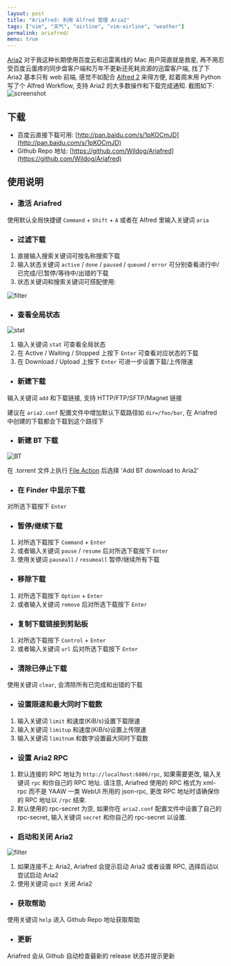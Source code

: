 ```yaml
---
layout: post
title: "Ariafred: 利用 Alfred 管理 Aria2"
tags: ["vim", "天气", "airline", "vim-airline", "weather"]
permalink: ariafred/
menu: true
---
```


[Aria2](https://aria2.github.io) 对于我这种长期使用百度云和迅雷离线的 Mac 用户简直就是救星, 再不用忍受百度云蛋疼的同步盘客户端和万年不更新还死耗资源的迅雷客户端, 找了下 Aria2 基本只有 web 前端, 感觉不如配合 [Alfred 2](https://www.alfredapp.com) 来得方便, 趁着周末用 Python 写了个 Alfred Workflow, 支持 Aria2 的大多数操作和下载完成通知. 截图如下:
![screenshot](http://7xqhhm.com1.z0.glb.clouddn.com/images/ariafred.gif)

## 下载

- 百度云直接下载可用: [http://pan.baidu.com/s/1pKOCmJD](http://pan.baidu.com/s/1pKOCmJD)
- Github Repo 地址: [https://github.com/Wildog/Ariafred](https://github.com/Wildog/Ariafred)

## 使用说明

* ### 激活 Ariafred

使用默认全局快捷键 `Command` + `Shift` + `A` 或者在 Alfred 里输入关键词 `aria`

* ### 过滤下载

1. 直接输入搜索关键词可按名称搜索下载
2. 输入状态关键词 `active` / `done` / `paused` / `queued` / `error` 可分别查看进行中/已完成/已暂停/等待中/出错的下载
3. 状态关键词和搜索关键词可搭配使用:

![filter](http://7xqhhm.com1.z0.glb.clouddn.com/images/filter.png)

* ### 查看全局状态

![stat](http://7xqhhm.com1.z0.glb.clouddn.com/images/stat.png)

1. 输入关键词 `stat` 可查看全局状态
2. 在 Active / Waiting / Stopped 上按下 `Enter` 可查看对应状态的下载
3. 在 Download / Upload 上按下 `Enter` 可进一步设置下载/上传限速

* ### 新建下载

输入关键词 `add` 和下载链接, 支持 HTTP/FTP/SFTP/Magnet 链接

建议在 `aria2.conf` 配置文件中增加默认下载路径如 `dir=/foo/bar`, 在 Ariafred 中创建的下载都会下载到这个路径下

* ### 新建 BT 下载

![BT](http://7xqhhm.com1.z0.glb.clouddn.com/images/bt.png)

在 .torrent 文件上执行 [File Action](https://www.alfredapp.com/help/features/file-search/#file-actions) 后选择 'Add BT download to Aria2'

* ### 在 Finder 中显示下载

对所选下载按下 `Enter`

* ### 暂停/继续下载

1. 对所选下载按下 `Command` + `Enter`
2. 或者输入关键词 `pause` / `resume` 后对所选下载按下 `Enter`
3. 使用关键词 `pauseall` / `resumeall` 暂停/继续所有下载

* ### 移除下载

1. 对所选下载按下 `Option` + `Enter`
2. 或者输入关键词 `remove` 后对所选下载按下 `Enter`

* ### 复制下载链接到剪贴板

1. 对所选下载按下 `Control` + `Enter`
2. 或者输入关键词 `url` 后对所选下载按下 `Enter`

* ### 清除已停止下载

使用关键词 `clear`, 会清除所有已完成和出错的下载

* ### 设置限速和最大同时下载数

1. 输入关键词 `limit` 和速度(KiB/s)设置下载限速
2. 输入关键词 `limitup` 和速度(KiB/s)设置上传限速
3. 输入关键词 `limitnum` 和数字设置最大同时下载数

* ### 设置 Aria2 RPC

1. 默认连接的 RPC 地址为 `http://localhost:6800/rpc`, 如果需要更改, 输入关键词 `rpc` 和你自己的 RPC 地址. 请注意, Ariafred 使用的 RPC 格式为 xml-rpc 而不是 YAAW 一类 WebUI 所用的 json-rpc, 更改 RPC 地址时请确保你的 RPC 地址以 `/rpc` 结束.
2. 默认使用的 rpc-secret 为空, 如果你在 `aria2.conf` 配置文件中设置了自己的 rpc-secret, 输入关键词 `secret` 和你自己的 rpc-secret 以设置.

* ### 启动和关闭 Aria2

![filter](http://7xqhhm.com1.z0.glb.clouddn.com/images/run.png)

1. 如果连接不上 Aria2, Ariafred 会提示启动 Aria2 或者设置 RPC, 选择启动以尝试启动 Aria2
2. 使用关键词 `quit` 关闭 Aria2

* ### 获取帮助

使用关键词 `help` 进入 Github Repo 地址获取帮助

* ### 更新

Ariafred 会从 Github 自动检查最新的 release 状态并提示更新
